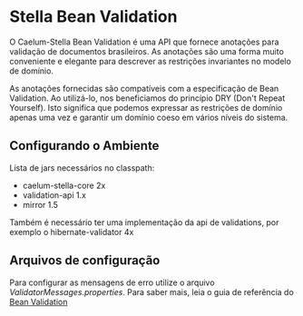 # Stella Bean Validation

O Caelum-Stella Bean Validation é uma API que fornece anotações para validação de documentos brasileiros. As anotações são uma forma muito conveniente e elegante para descrever as restrições invariantes no modelo de domínio.

As anotações fornecidas são compatíveis com a especificação de Bean Validation. Ao utilizá-lo, nos beneficiamos do princípio DRY (Don't Repeat Yourself). Isto significa que podemos expressar as restrições de domínio apenas uma vez e garantir um domínio coeso em vários níveis do sistema.

## Configurando o Ambiente

Lista de jars necessários no classpath:

* caelum-stella-core 2x
* validation-api 1.x 
* mirror 1.5

Também é necessário ter uma implementação da api de validations, por exemplo o hibernate-validator 4x

## Arquivos de configuração

Para configurar as mensagens de erro utilize o arquivo *ValidatorMessages.properties*. Para saber mais, leia o guia de referência do [Bean Validation](http://download.oracle.com/javaee/6/tutorial/doc/gircz.html)
